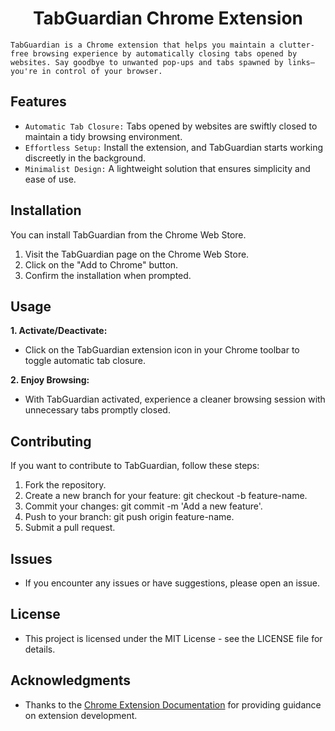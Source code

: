 <h1 align="center">TabGuardian Chrome Extension</h1>
<!--- TabGuardian Logo --->

```TabGuardian is a Chrome extension that helps you maintain a clutter-free browsing experience by automatically closing tabs opened by websites. Say goodbye to unwanted pop-ups and tabs spawned by links—you're in control of your browser.```

## Features
- ```Automatic Tab Closure:``` Tabs opened by websites are swiftly closed to maintain a tidy browsing environment.
- ```Effortless Setup:``` Install the extension, and TabGuardian starts working discreetly in the background.
- ```Minimalist Design:``` A lightweight solution that ensures simplicity and ease of use.

## Installation
You can install TabGuardian from the Chrome Web Store.

1. Visit the TabGuardian page on the Chrome Web Store.
2. Click on the "Add to Chrome" button.
3. Confirm the installation when prompted.


## Usage
**1. Activate/Deactivate:**
- Click on the TabGuardian extension icon in your Chrome toolbar to toggle automatic tab closure.

**2. Enjoy Browsing:**
- With TabGuardian activated, experience a cleaner browsing session with unnecessary tabs promptly closed.

## Contributing
If you want to contribute to TabGuardian, follow these steps:

1. Fork the repository.
2. Create a new branch for your feature: git checkout -b feature-name.
3. Commit your changes: git commit -m 'Add a new feature'.
4. Push to your branch: git push origin feature-name.
5. Submit a pull request.

## Issues
- If you encounter any issues or have suggestions, please open an issue.

## License
- This project is licensed under the MIT License - see the LICENSE file for details.

## Acknowledgments
- Thanks to the [Chrome Extension Documentation](https://developer.chrome.com/docs/extensions/mv3/getstarted/) for providing guidance on extension development.
